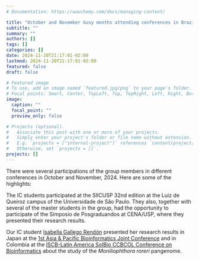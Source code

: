 ```yaml
---
# Documentation: https://wowchemy.com/docs/managing-content/

title: "October and November busy months attending conferences in Brazil and abroad"
subtitle: ""
summary: ""
authors: []
tags: []
categories: []
date: 2024-11-20T21:17:01-02:00
lastmod: 2024-11-20T21:17:01-02:00
featured: false
draft: false

# Featured image
# To use, add an image named `featured.jpg/png` to your page's folder.
# Focal points: Smart, Center, TopLeft, Top, TopRight, Left, Right, BottomLeft, Bottom, BottomRight.
image:
  caption: ""
  focal_point: ""
  preview_only: false

# Projects (optional).
#   Associate this post with one or more of your projects.
#   Simply enter your project's folder or file name without extension.
#   E.g. `projects = ["internal-project"]` references `content/project/deep-learning/index.md`.
#   Otherwise, set `projects = []`.
projects: []
---
```


There were several participations of the group members in different conferences in October and November, 2024. Here are some of the highlights:

The IC students participated at the SIICUSP 32nd edition at the Luiz de Queiroz campus of the Universidade de São Paulo. They also, together with several of the master students in the group, had the opportunity to participate of the Simposio de Posgraduandos at CENA/USP, where they presented their research results.

Our IC student [Isabella Gallego Rendón](/author/isabella-gallego-rendon/) presented her research results in Japan at the [1st Asia & Pacific Bioinformatics Joint Conference](https://apbjc.asia/) and in Colombia at the [ISCB-Latin America SoIBio CCBCOL Conference on Bioinformatics](https://www.iscb.org/latam2024/home) about the study of the *Moniliophthora roreri* pangenome.
